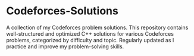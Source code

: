 # Codeforces-Solutions
A collection of my Codeforces problem solutions. This repository contains well-structured and optimized C++ solutions for various Codeforces problems, categorized by difficulty and topic. Regularly updated as I practice and improve my problem-solving skills.
